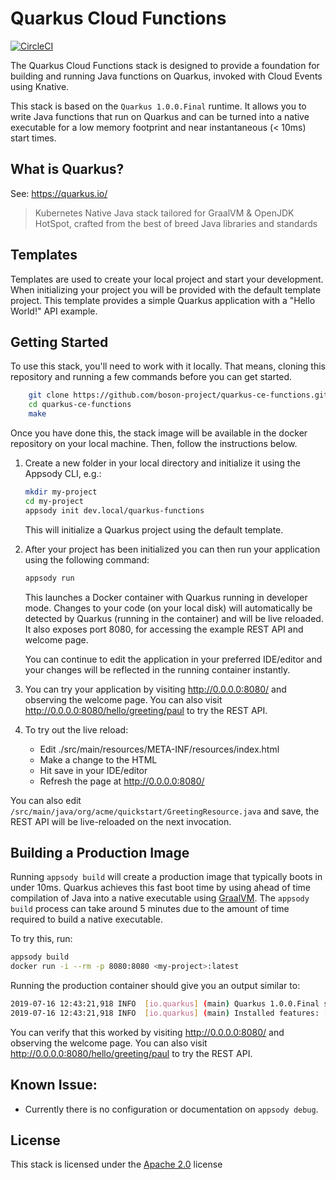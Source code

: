 # Quarkus Cloud Functions

[![CircleCI](https://circleci.com/gh/boson-project/quarkus-ce-functions.svg?style=svg)](https://circleci.com/gh/boson-project/quarkus-ce-functions)

The Quarkus Cloud Functions stack is designed to provide a foundation for building and running Java functions on Quarkus, invoked with Cloud Events using Knative.

This stack is based on the `Quarkus 1.0.0.Final` runtime. It allows you to write Java functions that run on Quarkus and can be turned into a native executable for a low memory footprint and near instantaneous (< 10ms) start times.

## What is Quarkus?

See: https://quarkus.io/

> Kubernetes Native Java stack tailored for GraalVM & OpenJDK HotSpot, crafted from the best of breed Java libraries and standards

## Templates

Templates are used to create your local project and start your development. When initializing your project you will be provided with the default template project. This template provides a simple Quarkus application with a "Hello World!" API example.

## Getting Started

To use this stack, you'll need to work with it locally. That means, cloning this repository and running a few commands before you can get started.

```sh
    git clone https://github.com/boson-project/quarkus-ce-functions.git
    cd quarkus-ce-functions
    make
```

Once you have done this, the stack image will be available in the docker repository on your local machine. Then, follow the instructions below.

1. Create a new folder in your local directory and initialize it using the Appsody CLI, e.g.:

    ```bash
    mkdir my-project
    cd my-project
    appsody init dev.local/quarkus-functions
    ```
    This will initialize a Quarkus project using the default template.

1. After your project has been initialized you can then run your application using the following command:

    ```bash
    appsody run
    ```

    This launches a Docker container with Quarkus running in developer mode. Changes to your code (on your local disk) will automatically be detected by Quarkus (running in the container) and will be live reloaded. It also exposes port 8080, for accessing the example REST API and welcome page.

    You can continue to edit the application in your preferred IDE/editor and your changes will be reflected in the running container instantly.

3. You can try your application by visiting http://0.0.0.0:8080/ and observing the welcome page. You can also visit http://0.0.0.0:8080/hello/greeting/paul to try the REST API.

4. To try out the live reload:

    - Edit ./src/main/resources/META-INF/resources/index.html
    - Make a change to the HTML
    - Hit save in your IDE/editor
    - Refresh the page at http://0.0.0.0:8080/

You can also edit `/src/main/java/org/acme/quickstart/GreetingResource.java` and save, the REST API will be live-reloaded on the next invocation.

## Building a Production Image
Running `appsody build` will create a production image that typically boots in under 10ms. Quarkus achieves this fast boot time by using ahead of time compilation of Java into a native executable using [GraalVM](https://www.graalvm.org/). The `appsody build` process can take around 5 minutes due to the amount of time required to build a native executable.

To try this, run:

```bash
appsody build
docker run -i --rm -p 8080:8080 <my-project>:latest
```

Running the production container should give you an output similar to:

```bash
2019-07-16 12:43:21,918 INFO  [io.quarkus] (main) Quarkus 1.0.0.Final started in 0.006s. Listening on: http://0.0.0.0:8080
2019-07-16 12:43:21,918 INFO  [io.quarkus] (main) Installed features: [cdi, resteasy]
```

You can verify that this worked by visiting http://0.0.0.0:8080/ and observing the welcome page. You can also visit http://0.0.0.0:8080/hello/greeting/paul to try the REST API.

## Known Issue:

- Currently there is no configuration or documentation on `appsody debug`.

## License

This stack is licensed under the [Apache 2.0](./image/LICENSE) license

